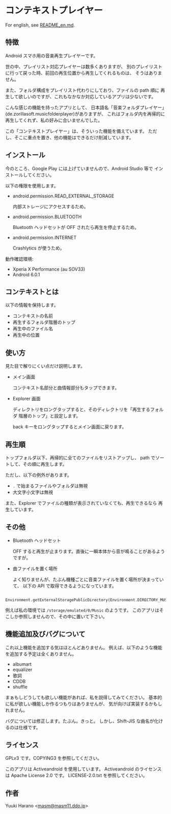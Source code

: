 # コンテキストプレイヤー

For english, see [README_en.md](README_en.md).

## 特徴

Android スマホ用の音楽再生プレイヤーです。

世の中、プレイリスト対応プレイヤーは数多くありますが、
別のプレイリストに行って戻った時、前回の再生位置から再生してくれるものは、
そうはありません。

また、フォルダ構成をプレイリスト代わりにしており、ファイルの path 順に
再生して欲しいのですが、これもなかなか対応しているアプリは少ないです。

こんな感じの機能を持ったアプリとして、
日本語名「音楽フォルダプレイヤー」(de.zorillasoft.musicfolderplayer)がありますが、
これはフォルダ内を再帰的に再生してくれず、私の好みに合いませんでした。

この「コンテキストプレイヤー」は、そういった機能を備えています。
ただし、そこに重点を置き、他の機能はできるだけ削減しています。

## インストール

今のところ、Google Play には上げていませんので、Android Studio 等で
インストールしてください。

以下の権限を使用します。
- android.permission.READ_EXTERNAL_STORAGE

  内部ストレージにアクセスするため。

- android.permission.BLUETOOTH

  Bluetooth ヘッドセットが OFF されたら再生を停止するため。

- android.permission.INTERNET

  Crashlytics が使うため。

動作確認環境:
- Xperia X Performance (au SOV33)
- Android 6.0.1

## コンテキストとは

以下の情報を保持します。

  - コンテキストの名前
  - 再生するフォルダ階層のトップ
  - 再生中のファイル名
  - 再生中の位置

## 使い方

見た目で解りにくい点だけ説明します。

- メイン画面

  コンテキスト名部分と曲情報部分もタップできます。

- Explorer 画面

  ディレクトリをロングタップすると、そのディレクトリを「再生するフォルダ
  階層のトップ」と設定します。

  back キーをロングタップするとメイン画面に戻ります。

## 再生順

トップフォルダ以下、再帰的に全てのファイルをリストアップし、
path でソートして、その順に再生します。

ただし、以下の例外があります。
- `.` で始まるファイルやフォルダは無視
- 大文字小文字は無視

また、Explorer でファイルの種類が表示されていなくても、再生できるなら
再生しています。

## その他

- Bluetooth ヘッドセット

  OFF すると再生が止まります。直後に一瞬本体から音が鳴ることがあるようですが。

- 曲ファイルを置く場所

  よく知りませんが、たぶん機種ごとに音楽ファイルを置く場所が決まっていて、
  以下の API で取得できるようになっています。
```
    Environment.getExternalStoragePublicDirectory(Environment.DIRECTORY_MUSIC);
```
  例えば私の環境では `/storage/emulated/0/Music` のようです。
  このアプリはそこしか参照しませんので、その中に置いて下さい。

## 機能追加及びバグについて

これ以上機能を追加する気はほとんどありません。
例えば、以下のような機能を追加する予定は全くありません。

- albumart
- equalizer
- 歌詞
- CDDB
- shuffle

まぁもしどうしても欲しい機能があれば、私を説得してみてください。
基本的に私が欲しい機能しか作るつもりはありませんが、
気が向けば実装するかもしれません。

バグについては修正します。たぶん。きっと。
しかし、Shift-JIS な曲名が化けるのは仕様です。

## ライセンス

GPLv3 です。COPYING3 を参照してください。

このアプリは Activeandroid を使用しています。
Activeandroid のライセンスは Apache License 2.0 です。
LICENSE-2.0.txt を参照してください。

## 作者

Yuuki Harano &lt;masm@masm11.ddo.jp&gt;
